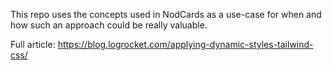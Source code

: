 This repo uses the concepts used in NodCards as a use-case for when and how such an approach could be really valuable.

Full article: https://blog.logrocket.com/applying-dynamic-styles-tailwind-css/
